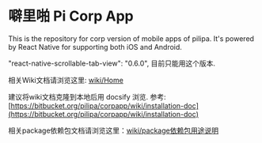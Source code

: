 # 噼里啪 Pi Corp App

This is the repository for corp version of mobile apps of pilipa. It's powered by React Native for supporting both iOS and Android.


"react-native-scrollable-tab-view": "0.6.0",
目前只能用这个版本.

相关Wiki文档请浏览这里: [wiki/Home](https://bitbucket.org/pilipa/corpapp/wiki/Home)

建议将wiki文档克隆到本地后用 docsify 浏览. 
参考: [https://bitbucket.org/pilipa/corpapp/wiki/installation-doc](https://bitbucket.org/pilipa/corpapp/wiki/installation-doc)

相关package依赖包文档请浏览这里：[wiki/package依赖包用途说明](https://bitbucket.org/pilipa/corpapp/wiki/package依赖包用途说明)